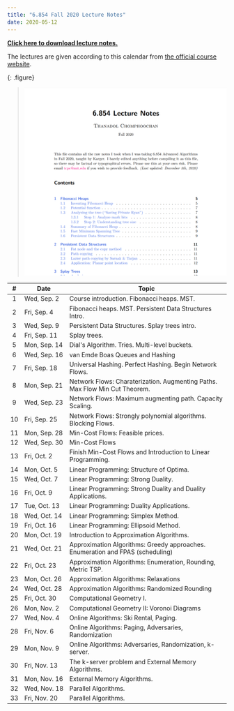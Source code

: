 ```yaml
---
title: "6.854 Fall 2020 Lecture Notes"
date: 2020-05-12
---
```


[**Click here to download lecture notes.**][lecturenotes]

The lectures are given according to this calendar from [the official course website][courseweb].

{: .figure}
> ![](/project-files/6854-lectures-preview.png)
>

[lecturenotes]:  /project-files/6854-lectures.pdf
[courseweb]: http://courses.csail.mit.edu/6.854/current/

| # | Date | Topic |
|:-:|--|--|
| 1 | Wed,&nbsp;Sep.&nbsp;2 | Course introduction. Fibonacci heaps. MST. |
| 2 | Fri,&nbsp;Sep.&nbsp;4 | Fibonacci heaps. MST. Persistent Data Structures Intro. |
| 3 | Wed,&nbsp;Sep.&nbsp;9 | Persistent Data Structures. Splay trees intro. |
| 4 | Fri,&nbsp;Sep.&nbsp;11 | Splay trees. |
| 5 | Mon,&nbsp;Sep.&nbsp;14 | Dial's Algorithm. Tries. Multi-level buckets. |
| 6 | Wed,&nbsp;Sep.&nbsp;16 | van Emde Boas Queues and Hashing |
| 7 | Fri,&nbsp;Sep.&nbsp;18 | Universal Hashing. Perfect Hashing. Begin Network Flows. |
| 8 | Mon,&nbsp;Sep.&nbsp;21 | Network Flows: Charaterization. Augmenting Paths. Max Flow Min Cut Theorem. |
| 9 | Wed,&nbsp;Sep.&nbsp;23 | Network Flows: Maximum augmenting path. Capacity Scaling. |
| 10 | Fri,&nbsp;Sep.&nbsp;25 | Network Flows: Strongly polynomial algorithms. Blocking Flows. |
| 11 | Mon,&nbsp;Sep.&nbsp;28 | Min-Cost Flows: Feasible prices. |
| 12 | Wed,&nbsp;Sep.&nbsp;30 | Min-Cost Flows |
| 13 | Fri,&nbsp;Oct.&nbsp;2 | Finish Min-Cost Flows and Introduction to Linear Programming. |
| 14 | Mon,&nbsp;Oct.&nbsp;5 | Linear Programming: Structure of Optima. |
| 15 | Wed,&nbsp;Oct.&nbsp;7 | Linear Programming: Strong Duality. |
| 16 | Fri,&nbsp;Oct.&nbsp;9 | Linear Programming: Strong Duality and Duality Applications. |
| 17 | Tue,&nbsp;Oct.&nbsp;13 | Linear Programming: Duality Applications. |
| 18 | Wed,&nbsp;Oct.&nbsp;14 | Linear Programming: Simplex Method. |
| 19 | Fri,&nbsp;Oct.&nbsp;16 | Linear Programming: Ellipsoid Method. |
| 20 | Mon,&nbsp;Oct.&nbsp;19 | Introduction to Approximation Algorithms. |
| 21 | Wed,&nbsp;Oct.&nbsp;21 | Approximation Algorithms: Greedy approaches. Enumeration and FPAS (scheduling) |
| 22 | Fri,&nbsp;Oct.&nbsp;23 | Approximation Algorithms: Enumeration, Rounding, Metric TSP. |
| 23 | Mon,&nbsp;Oct.&nbsp;26 | Approximation Algorithms: Relaxations |
| 24 | Wed,&nbsp;Oct.&nbsp;28 | Approximation Algorithms: Randomized Rounding |
| 25 | Fri,&nbsp;Oct.&nbsp;30 | Computational Geometry I. |
| 26 | Mon,&nbsp;Nov.&nbsp;2 | Computational Geometry II: Voronoi Diagrams |
| 27 | Wed,&nbsp;Nov.&nbsp;4 | Online Algorithms: Ski Rental, Paging. |
| 28 | Fri,&nbsp;Nov.&nbsp;6 | Online Algorithms: Paging, Adversaries, Randomization |
| 29 | Mon,&nbsp;Nov.&nbsp;9 | Online Algorithms: Adversaries, Randomization, k-server. |
| 30 | Fri,&nbsp;Nov.&nbsp;13 | The k-server problem and External Memory Algorithms. |
| 31 | Mon,&nbsp;Nov.&nbsp;16 | External Memory Algorithms. |
| 32 | Wed,&nbsp;Nov.&nbsp;18 | Parallel Algorithms. |
| 33 | Fri,&nbsp;Nov.&nbsp;20 | Parallel Algorithms. |
